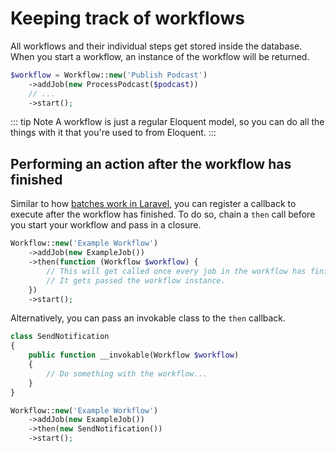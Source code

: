 # Keeping track of workflows

All workflows and their individual steps get stored inside the database. When you start a workflow, an instance of the workflow will be returned.

```php
$workflow = Workflow::new('Publish Podcast')
    ->addJob(new ProcessPodcast($podcast))
    // ...
    ->start();
```

::: tip Note
A workflow is just a regular Eloquent model, so you can do all the things with it that you're used to from Eloquent.
:::

## Performing an action after the workflow has finished

Similar to how [batches work in Laravel](https://laravel.com/docs/8.x/queues#dispatching-batches), you can register a callback to execute after the workflow has finished. To do so, chain a `then` call before you start your workflow and pass in a closure.

```php
Workflow::new('Example Workflow')
    ->addJob(new ExampleJob())
    ->then(function (Workflow $workflow) {
        // This will get called once every job in the workflow has finished.
        // It gets passed the workflow instance.
    })
    ->start();
```

Alternatively, you can pass an invokable class to the `then` callback.

```php
class SendNotification
{
    public function __invokable(Workflow $workflow)
    {
        // Do something with the workflow...
    }
}

Workflow::new('Example Workflow')
    ->addJob(new ExampleJob())
    ->then(new SendNotification())
    ->start();

```

